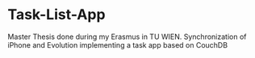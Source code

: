 Task-List-App
=============

Master Thesis done during my Erasmus in TU WIEN. Synchronization of iPhone and Evolution implementing a task app based on CouchDB